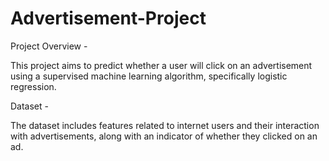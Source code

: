 # Advertisement-Project

Project Overview - 

This project aims to predict whether a user will click on an advertisement using a supervised machine learning algorithm, specifically logistic regression.

Dataset - 

The dataset includes features related to internet users and their interaction with advertisements, along with an indicator of whether they clicked on an ad.
